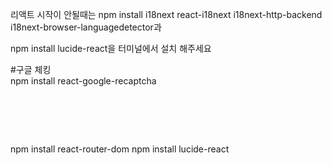 리액트 시작이 안될때는 npm install i18next react-i18next i18next-http-backend i18next-browser-languagedetector과 

npm install lucide-react을 터미널에서 설치 해주세요

#구글 체킹<br/>
npm install react-google-recaptcha 
#  <br/>
npm install react-router-dom 
npm install lucide-react
